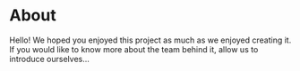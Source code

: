 # About

Hello! We hoped you enjoyed this project as much as we enjoyed creating it. If you would like to know more about the team behind it, allow us to introduce ourselves...
